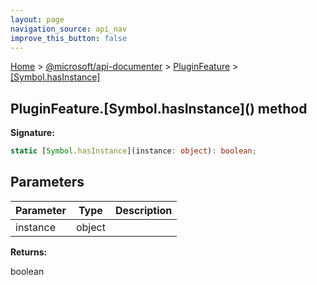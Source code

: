 ```yaml
---
layout: page
navigation_source: api_nav
improve_this_button: false
---
```



[Home](./index.md) &gt; [@microsoft/api-documenter](./api-documenter.md) &gt; [PluginFeature](./api-documenter.pluginfeature.md) &gt; [\[Symbol.hasInstance\]](./api-documenter.pluginfeature._symbol.hasinstance_.md)

## PluginFeature.\[Symbol.hasInstance\]() method

<b>Signature:</b>

```typescript
static [Symbol.hasInstance](instance: object): boolean;
```

## Parameters

|  Parameter | Type | Description |
|  --- | --- | --- |
|  instance | object |  |

<b>Returns:</b>

boolean
